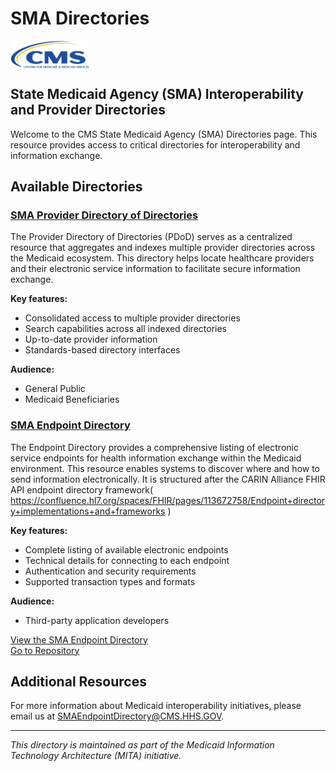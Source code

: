 # SMA Directories

<img src="CMS.png" alt="CMS Logo" width="25%" style="vertical-align: middle;" />

## State Medicaid Agency (SMA) Interoperability and Provider Directories

Welcome to the CMS State Medicaid Agency (SMA) Directories page. This resource provides access to critical directories for interoperability and information exchange.

## Available Directories

### [SMA Provider Directory of Directories](https://example.com/sma-provider-directory)

The Provider Directory of Directories (PDoD) serves as a centralized resource that aggregates and indexes multiple provider directories across the Medicaid ecosystem. This directory helps locate healthcare providers and their electronic service information to facilitate secure information exchange.

**Key features:**
- Consolidated access to multiple provider directories
- Search capabilities across all indexed directories
- Up-to-date provider information
- Standards-based directory interfaces

**Audience:**
- General Public
- Medicaid Beneficiaries  


### [SMA Endpoint Directory](https://github.com/CMSgov/SMA-Endpoint-Directory)

The Endpoint Directory provides a comprehensive listing of electronic service endpoints for health information exchange within the Medicaid environment. This resource enables systems to discover where and how to send information electronically. It is structured after the CARIN Alliance FHIR API endpoint directory framework( https://confluence.hl7.org/spaces/FHIR/pages/113672758/Endpoint+directory+implementations+and+frameworks )

**Key features:**
- Complete listing of available electronic endpoints
- Technical details for connecting to each endpoint
- Authentication and security requirements
- Supported transaction types and formats

**Audience:**
- Third-party application developers 

[View the SMA Endpoint Directory](https://github.com/CMSgov/SMA-Endpoint-Directory/blob/main/SMAEndpointDirectory.csv)\
[Go to Repository](https://github.com/CMSgov/SMA-Endpoint-Directory)

## Additional Resources

For more information about Medicaid interoperability initiatives, please email us at SMAEndpointDirectory@CMS.HHS.GOV.



---

*This directory is maintained as part of the Medicaid Information Technology Architecture (MITA) initiative.*
